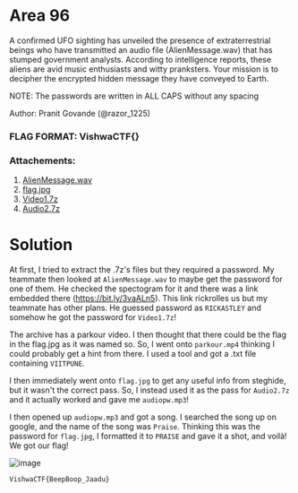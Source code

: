 Area 96
=

A confirmed UFO sighting has unveiled the presence of extraterrestrial beings who have transmitted an audio file (AlienMessage.wav) that has stumped government analysts. According to intelligence reports, these aliens are avid music enthusiasts and witty pranksters. Your mission is to decipher the encrypted hidden message they have conveyed to Earth.

NOTE: The passwords are written in ALL CAPS without any spacing

Author: Pranit Govande (@razor_1225)

### FLAG FORMAT: VishwaCTF{}
### Attachements:
1) [AlienMessage.wav](AlienMessage.wav)
2) [flag.jpg](flag.jpg)
3) [Video1.7z](Video1.7z)
4) [Audio2.7z](Audio2.7z)

Solution
=

At first, I tried to extract the .7z's files but they required a password. My teammate then looked at `AlienMessage.wav` to maybe get the password for one of them. He checked the spectogram for it and there was a link embedded there (https://bit.ly/3vaALn5). This link rickrolles us but my teammate has other plans. He guessed password as `RICKASTLEY` and somehow he got the password for `Video1.7z`!

The archive has a parkour video. I then thought that there could be the flag in the flag.jpg as it was named so. So, I went onto `parkour.mp4` thinking I could probably get a hint from there. I used a tool and got a .txt file containing `VIITPUNE`.

I then immediately went onto `flag.jpg` to get any useful info from steghide, but it wasn't the correct pass. So, I instead used it as the pass for `Audio2.7z` and it actually worked and gave me `audiopw.mp3`!

I then opened up `audiopw.mp3` and got a song. I searched the song up on google, and the name of the song was `Praise`. Thinking this was the password for `flag.jpg`, I formatted it to `PRAISE` and gave it a shot, and voilà! We got our flag!

![image](https://github.com/Apzyte-Gamer/VishwaCTF-Mini-2024/assets/71684682/63a54263-c014-4483-93ee-de6f2b3a9706)

`VishwaCTF{BeepBoop_Jaadu}`
